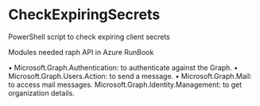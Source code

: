 # CheckExpiringSecrets
PowerShell script to check expiring client secrets


Modules needed
raph API in Azure RunBook

• Microsoft.Graph.Authentication: to authenticate against the Graph.
• Microsoft.Graph.Users.Action: to send a message.
• Microsoft.Graph.Mail: to access mail messages.
Microsoft.Graph.Identity.Management: to get organization details.
